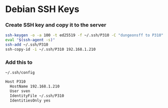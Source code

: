 # Debian SSH Keys
### Create SSH key and copy it to the server

```sh
ssh-keygen -o -a 100 -t ed25519 -f ~/.ssh/P310 -C "dungeonsff to P310"
eval "$(ssh-agent -s)"
ssh-add ~/.ssh/P310
ssh-copy-id -i ~/.ssh/P310 192.168.1.210
```

### Add this to 
```sh 
~/.ssh/config 
```
```sh
Host P310
  HostName 192.168.1.210
  User sven
  IdentityFile ~/.ssh/P310
  IdentitiesOnly yes
```
